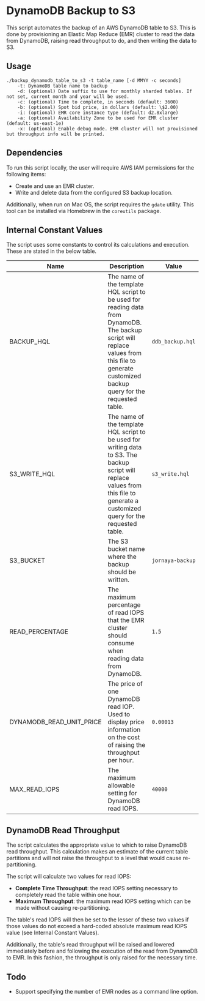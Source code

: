 # DynamoDB Backup to S3

This script automates the backup of an AWS DynamoDB table to S3. This is done
by provisioning an Elastic Map Reduce (EMR) cluster to read the data from DynamoDB,
raising read throughput to do, and then writing the data to S3.

## Usage

```
./backup_dynamodb_table_to_s3 -t table_name [-d MMYY -c seconds]
    -t: DynamoDB table name to backup
    -d: (optional) Date suffix to use for monthly sharded tables. If not set, current month and year will be used.
    -c: (optional) Time to complete, in seconds (default: 3600)
    -b: (optional) Spot bid price, in dollars (default: \$2.00)
    -i: (optional) EMR core instance type (default: d2.8xlarge)
    -a: (optional) Availability Zone to be used for EMR cluster (default: us-east-1e)
    -x: (optional) Enable debug mode. EMR cluster will not provisioned but throughput info will be printed.
```

## Dependencies

To run this script locally, the user will require AWS IAM permissions for the following items:

* Create and use an EMR cluster.
* Write and delete data from the configured S3 backup location.

Additionally, when run on Mac OS, the script requires the `gdate`
utility. This tool can be installed via Homebrew in the `coreutils` package.

## Internal Constant Values

The script uses some constants to control its calculations and execution. These are stated in the below table.

| Name | Description | Value |
| ---- | ----------- | ----- |
| BACKUP_HQL | The name of the template HQL script to be used for reading data from DynamoDB. The backup script will replace values from this file to generate customized backup query for the requested table. | `ddb_backup.hql` |
| S3_WRITE_HQL | The name of the template HQL script to be used for writing data to S3. The backup script will replace values from this file to generate a customized query for the requested table. | `s3_write.hql` |
| S3_BUCKET | The S3 bucket name where the backup should be written. | `jornaya-backup` |
| READ_PERCENTAGE | The maximum percentage of read IOPS that the EMR cluster should consume when reading data from DynamoDB. | `1.5` |
| DYNAMODB_READ_UNIT_PRICE | The price of one DynamoDB read IOP. Used to display price information on the cost of raising the throughput per hour. | `0.00013` |
| MAX_READ_IOPS | The maximum allowable setting for DynamoDB read IOPS. | `40000` |

## DynamoDB Read Throughput

The script calculates the appropriate value to which to raise DynamoDB read throughput. This calculation makes an estimate of the current table partitions and will not raise the throughput to a level that would cause re-partitioning.

The script will calculate two values for read IOPS:

* __Complete Time Throughput__: the read IOPS setting necessary to completely read the table within one hour.
* __Maximum Throughput__: the maximum read IOPS setting which can be made without causing re-partitioning.

The table's read IOPS will then be set to the lesser of these two values if those values do not exceed a hard-coded absolute maximum read IOPS value (see Internal Constant Values).

Additionally, the table's read throughput will be raised and lowered immediately before and following the execution of the read from DynamoDB to EMR. In this fashion, the throughput is only raised for the necessary time.

## Todo

* Support specifying the number of EMR nodes as a command line option.
